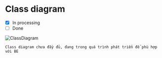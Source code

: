 # Class diagram
- [x] In processing
- [ ] Done

![ClassDiagram](https://user-images.githubusercontent.com/63086038/133543835-a51e1f30-eebf-4180-bf57-d818b60ad65b.png)

```
Class diagram chưa đầy đủ, đang trong quá trình phát triển để phù hợp với BE

```


